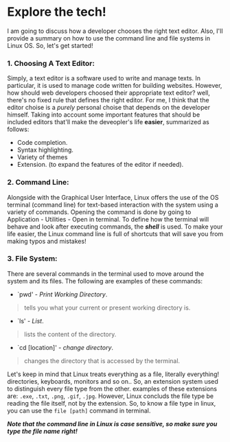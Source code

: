 # Explore the tech!

I am going to discuss how a developer chooses the right text editor. Also, I'll provide a summary on how to use the command line and file systems in Linux OS. So, let's get started!

### 1. Choosing A Text Editor:
Simply, a text editor is a software used to write and manage texts. In particular, it is used to manage code written for building websites. 
However, how should web developers choosed their appropriate text editor? well, there's no fixed rule that defines the right editor. For me, I think that the editor choise is a _purely_ personal choise that depends on the developer himself. Taking into account some important features that should be included editors that'll make the deveopler's life **easier**, summarized as follows:

* Code completion.
* Syntax highlighting.
* Variety of themes 
* Extension. (to expand the features of the editor if needed).

### 2. Command Line:
Alongside with the Graphical User Interface, Linux offers the use of the OS terminal (command line) for text-based interaction with the system using a variety of commands.
Opening the command is done by going to Application - Utilities - Open in terminal.
To define how the terminal will behave and look after executing commands, the ***shell*** is used. 
To make your life easier, the Linux command line is full of shortcuts that will save you from making typos and mistakes!

### 3. File System:
There are several commands in the terminal used to move around the system and its files. The following are examples of these commands:
* `pwd' -  _Print Working Directory_.
> tells you what your current or present working directory is.
* `ls' -  _List_.
> lists the content of the directory.
* `cd [location]' -  _change directory_.
> changes the directory that is accessed by the terminal.

Let's keep in mind that Linux treats everything as a file, literally everything! directories, keyboards, monitors  and so on.. 
So, an extension system used to distinguish every file type from the other. examples of these extensions are: `.exe`, `.txt`, `.png`, `.gif`, `.jpg`.
However, Linux concluds the file type be reading the file itself, not by the extension. So, to know a file type in linux, you can use the `file [path]` command in terminal.

***Note that the command line in Linux is case sensitive, so make sure you type the file name right!***
      
      
